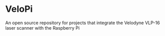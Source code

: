 # VeloPi
An open source repository for projects that integrate the Velodyne VLP-16 laser scanner with the Raspberry Pi
